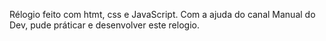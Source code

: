 Rélogio feito com htmt, css e JavaScript. Com a ajuda do canal Manual do Dev, pude práticar e desenvolver este relogio.

